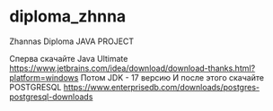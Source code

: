 # diploma_zhnna
Zhannas Diploma JAVA PROJECT

Сперва скачайте Java Ultimate https://www.jetbrains.com/idea/download/download-thanks.html?platform=windows
Потом JDK - 17 версию
И после этого скачайте POSTGRESQL https://www.enterprisedb.com/downloads/postgres-postgresql-downloads
